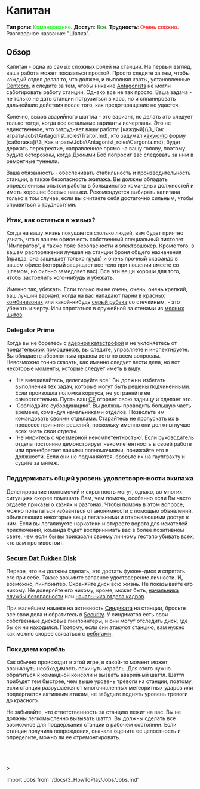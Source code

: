 # Капитан
**Тип роли**: <font color="#green">Командование</font>. **Доступ**: <font color="green">Все</font>. **Трудность**: <font color="Red">Очень сложно</font>. Разговорное название: "Шапка".


## Обзор

Капитан - одна из самых сложных ролей на станции. На первый взгляд, ваша работа может показаться простой. Просто следите за тем, чтобы каждый отдел делал то, что должен, и выполнял квоты, установленные [Centcom](\3_HowToPlay\Jobs\Protagonist_roles\Centcom_roles\Central-Command-Officer.md), и следите за тем, чтобы никакие [Antagonists](\3_HowToPlay\Jobs\Antagonist_roles\Antagonist_roles.md) не могли саботировать работу станции. Однако все не так просто. Ваша задача - не только не дать станции погрузиться в хаос, но и спланировать дальнейшие действия после того, как предотвращение не удастся.

Конечно, вызов аварийного шаттла - это вариант, но делать это следует только тогда, когда все остальные варианты исчерпаны. Это не единственное, что затрудняет вашу работу: [каждый](\3_Как играть\Jobs\Antagonist_roles\Traitor.md), кто задумал [какую-то](Nuclear-Emergency.md) форму [саботажа](\3_Как играть\Jobs\Antagonist_roles\Cargonia.md), будет держать перекрестие, направленное прямо на вашу голову, поэтому будьте осторожны, когда Джимми Боб попросит вас следовать за ним в ремонтные туннели.

Ваша обязанность - обеспечивать стабильность и производительность станции, а также безопасность экипажа. Вы должны обладать определенным опытом работы в большинстве командных должностей и иметь хорошие боевые навыки. Рекомендуется выбирать капитана только в том случае, если вы считаете себя достаточно сильным, чтобы справиться с трудностями.
### Итак, как остаться в живых?

Когда на вашу жизнь покушается столько людей, вам будет приятно узнать, что в вашем офисе есть собственный специальный пистолет "Император", а также пояс безопасности и электрошокер. Кроме того, в вашем распоряжении лучшая на станции броня общего назначения (правда, она защищает только грудь) и очень прочный скафандр в вашем офисе (который защищает все тело при ношении вместе со шлемом, но сильно замедляет вас). Все эти вещи хороши для того, чтобы застрелить кого-нибудь и убежать.

Именно так, убежать. Если только вы не очень, очень, очень крепкий, ваш лучший вариант, когда на вас нападают [парни в красных комбинезонах](Nuclear-Emergency.md) или какой-нибудь [серый рубака](\3_HowToPlay\Jobs\Service_roles\Assistant.md) со стечкиным, - это убежать к черту. Или спрятаться в оружейной за стенами из [мясных щитов](\3_HowToPlay\Jobs\Security_roles\Security-Officer.md).


### Delegator Prime


Когда вы не боретесь с [ядерной катастрофой](\3_HowToPlay\Jobs\Antagonist_roles\Traitor.md) и не уклоняетесь от [предательских](\3_HowToPlay\Jobs\Antagonist_roles\Traitor.md) [помощников](\3_HowToPlay\Jobs\Service_roles\Assistant.md), вы следите, управляете и инспектируете. Вы обладаете абсолютным правом вето по всем вопросам. Невозможно точно сказать, как именно следует вести дела, но вот некоторые моменты, которые следует иметь в виду:

- 'Не вмешивайтесь, делегируйте все'. Вы должны избегать выполнения тех задач, которые могут быть решены подчиненными. Если произошла поломка корпуса, не устраняйте ее самостоятельно. Пусть ваш [CE](\3_HowToPlay\Jobs\Engineering_roles\Chief-Engineer.md) оторвет свою задницу и сделает это.
- 'Соблюдайте субординацию'. Вы должны проводить большую часть времени, командуя начальниками отделов. Позвольте им командовать своими отделами. Старайтесь не пропускать их в процессе принятия решений, поскольку именно они должны лучше всех знать свои отделы.
- 'Не миритесь с чрезмерной некомпетентностью'. Если руководитель отдела постоянно демонстрирует некомпетентность в своей работе или пренебрегает вашими полномочиями, понижайте его в должности. Если они не подчиняются, бросьте их на гауптвахту и судите за мятеж.


### Поддерживать общий уровень удовлетворенности экипажа

Делегирование полномочий и скрытность могут, однако, во многих ситуациях скорее помешать Вам, чем помочь, особенно если Вы часто отдаете приказы о казнях и разгонах. Чтобы помочь в этом вопросе, можно попытаться избавиться от анонимности с помощью объявлений, объявляющих некоторые вещи легальными и открывающими доступ к ним. Если вы легализуете наркотики и откроете ворота для искателей приключений, команда будет воспринимать вас в более позитивном свете, чем если бы вы приказали своему личному гестапо убивать всех, кто вам противостоит.


### [Secure Dat Fukken Disk](\4_Univers\Items\Nuclear-Authentication-Disk.md)


Первое, что вы должны сделать, это достать фуккен-диск и спрятать его при себе. Также возьмите запасное удостоверение личности. И, возможно, пинпоинтер. Охраняйте диск всю жизнь. Не показывайте его никому. Не доверяйте его никому, кроме, может быть, [начальника службы безопасности](\3_HowToPlay\Jobs\Security_roles\Security-Officer.md) или [начальника отдела кадров](\3_HowToPlay\Jobs\Command_roles\Head-of-Personnel.md).

При малейшем намеке на активность [Синдиката](\3_HowToPlay\Jobs\Security_roles\Security-Officer.md) на станции, бросьте все свои дела и обратитесь в [Security](\3_HowToPlay\Jobs\Security_roles\Security-Officer.md). У синдикатов есть свои собственные дисковые пинпойнтеры, и они могут отследить диск, где бы он ни находился. Поэтому, если они атакуют станцию, вам нужно как можно скорее связаться с [ребятами](\3_HowToPlay\Jobs\Security_roles\Security-Officer.md).


### Покидаем корабль


Как обычно происходит в этой игре, в какой-то момент может возникнуть необходимость покинуть корабль. Для этого нужно обратиться к командной консоли и вызвать аварийный шаттл. Шаттл прибудет тем быстрее, чем выше уровень тревоги на станции, поэтому, если станция разрушается от многочисленных метеоритных ударов или подвергается активным атакам, не забудьте поднять уровень тревоги до красного.

Не забывайте, что ответственность за станцию лежит на вас. Вы не должны легкомысленно вызывать шаттл. Вы должны сделать все возможное для поддержания станции в рабочем состоянии. Если станция получила повреждения, сначала оцените ее целостность и определите, можно ли ее отремонтировать.

  <br/>
<br/>
<br/>>

import Jobs from '/docs/3_HowToPlay/Jobs/Jobs.md'

<Jobs />

